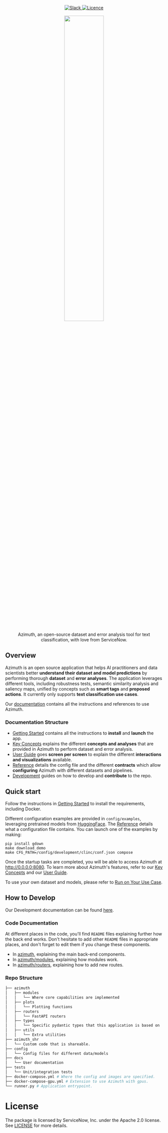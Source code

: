 <p align="center">
  <a href="https://join.slack.com/t/newworkspace-5wx1461/shared_invite/zt-16x8eqt1h-ho3Hh6ilcN7FpZyLkjr9oA">
    <img alt="Slack" src="https://img.shields.io/badge/slack-chat-green.svg?logo=slack"/>
  </a>
  <a href="./LICENSE">
    <img alt="Licence" src="https://img.shields.io/badge/License-Apache%202.0-blue.svg"/>
  </a>
  <br>
  <br>
  <img width=50% src="docs/docs/_static/logo.svg">
  <br>
  <br>
  Azimuth, an open-source dataset and error analysis tool for text classification, with love from ServiceNow.
</p>

## Overview

Azimuth is an open source application that helps AI practitioners and data scientists better
**understand their dataset and model predictions** by performing thorough **dataset** and **error
analyses**. The application leverages different tools, including robustness tests, semantic
similarity analysis and saliency maps, unified by concepts such as **smart tags** and **proposed
actions**. It currently only supports **text classification use cases**.

Our [documentation](https://servicenow.github.io/azimuth) contains all the instructions and
references to use Azimuth.

### Documentation Structure

* [Getting Started](https://servicenow.github.io/azimuth/getting-started)
  contains all the instructions to **install** and **launch** the app.
* [Key Concepts](https://servicenow.github.io/azimuth/key-concepts) explains the different
  **concepts and analyses** that are provided in Azimuth to perform dataset and error analysis.
* [User Guide](https://servicenow.github.io/azimuth/user-guide) goes **screen per screen** to
  explain the different **interactions and visualizations** available.
* [Reference](https://servicenow.github.io/azimuth/reference) details the config file and the
  different **contracts** which allow **configuring** Azimuth with different datasets and pipelines.
* [Development](https://servicenow.github.io/azimuth/development) guides on how to develop and
  **contribute** to the repo.

## Quick start

Follow the instructions in [Getting Started](https://servicenow.github.io/azimuth/getting-started)
to install the requirements, including Docker.

Different configuration examples are provided in `config/examples`, leveraging pretrained models
from [HuggingFace](https://huggingface.co).
The [Reference](https://servicenow.github.io/azimuth/reference) details what a configuration file
contains. You can launch one of the examples by making:

```
pip install gdown
make download_demo
make CFG_PATH=/config/development/clinc/conf.json compose
```

Once the startup tasks are completed, you will be able to access Azimuth at http://0.0.0.0:8080. To
learn more about Azimuth's features, refer to
our [Key Concepts](https://servicenow.github.io/azimuth/key-concepts) and
our [User Guide](https://servicenow.github.io/azimuth/user-guide).

To use your own dataset and models, please refer to
[Run on Your Use Case](https://servicenow.github.io/azimuth/getting-started/getting-started/c-run/).

## How to Develop

Our Development documentation can be found [here](https://servicenow.github.io/azimuth/development).

### Code Documentation

At different places in the code, you'll find `README` files explaining further how the back end works. Don't hesitate to
add other `README` files in appropriate places, and don't forget to edit them if you change these components.

* In [azimuth](azimuth/README.md), explaining the main back-end components.
* In [azimuth/modules](azimuth/modules/README.md), explaining how modules work.
* In [azimuth/routers](azimuth/routers/README.md), explaining how to add new routes.

### Repo Structure

```bash
├── azimuth
│   ├── modules
│   │   └── Where core capabilities are implemented
│   ├── plots
│   │   └── Plotting functions
│   ├── routers
│   │   └── FastAPI routers
│   ├── types
│   │   └── Specific pydantic types that this application is based on
│   ├── utils
│   │   └── Extra utilities
├── azimuth_shr
│   └── Custom code that is shareable.
├── config
│   └── Config files for different data/models
├── docs
│   └── User documentation
├── tests
│   └── Unit/integration tests
├── docker-compose.yml # Where the config and images are specified.
├── docker-compose-gpu.yml # Extension to use Azimuth with gpus.
└── runner.py # Application entrypoint.
```

# License

The package is licensed by ServiceNow, Inc. under the Apache 2.0 license. See [LICENSE](LICENSE) for more details.
